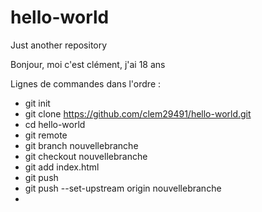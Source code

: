 # hello-world
Just another repository

Bonjour, moi c'est clément, j'ai 18 ans

Lignes de commandes dans l'ordre :
  - git init
  - git clone https://github.com/clem29491/hello-world.git
  - cd hello-world
  - git remote
  - git branch nouvellebranche
  - git checkout nouvellebranche
  - git add index.html
  - git push
  - git push --set-upstream origin nouvellebranche
  - 
